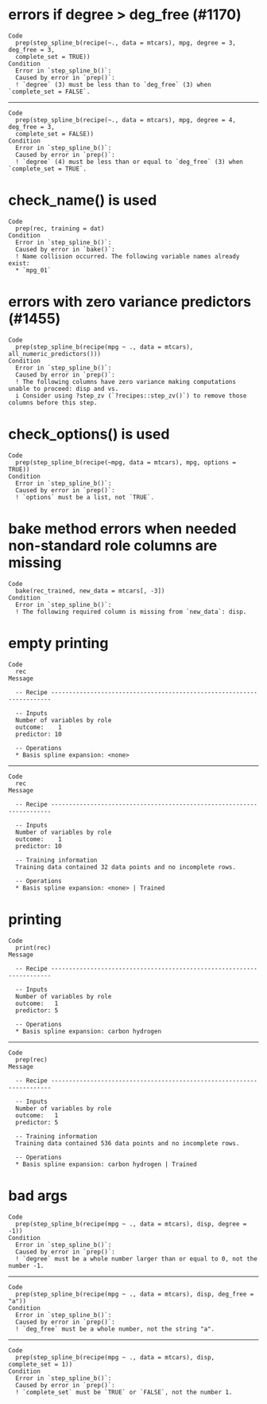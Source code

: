 # errors if degree > deg_free (#1170)

    Code
      prep(step_spline_b(recipe(~., data = mtcars), mpg, degree = 3, deg_free = 3,
      complete_set = TRUE))
    Condition
      Error in `step_spline_b()`:
      Caused by error in `prep()`:
      ! `degree` (3) must be less than to `deg_free` (3) when `complete_set = FALSE`.

---

    Code
      prep(step_spline_b(recipe(~., data = mtcars), mpg, degree = 4, deg_free = 3,
      complete_set = FALSE))
    Condition
      Error in `step_spline_b()`:
      Caused by error in `prep()`:
      ! `degree` (4) must be less than or equal to `deg_free` (3) when `complete_set = TRUE`.

# check_name() is used

    Code
      prep(rec, training = dat)
    Condition
      Error in `step_spline_b()`:
      Caused by error in `bake()`:
      ! Name collision occurred. The following variable names already exist:
      * `mpg_01`

# errors with zero variance predictors (#1455)

    Code
      prep(step_spline_b(recipe(mpg ~ ., data = mtcars), all_numeric_predictors()))
    Condition
      Error in `step_spline_b()`:
      Caused by error in `prep()`:
      ! The following columns have zero variance making computations unable to proceed: disp and vs.
      i Consider using ?step_zv (`?recipes::step_zv()`) to remove those columns before this step.

# check_options() is used

    Code
      prep(step_spline_b(recipe(~mpg, data = mtcars), mpg, options = TRUE))
    Condition
      Error in `step_spline_b()`:
      Caused by error in `prep()`:
      ! `options` must be a list, not `TRUE`.

# bake method errors when needed non-standard role columns are missing

    Code
      bake(rec_trained, new_data = mtcars[, -3])
    Condition
      Error in `step_spline_b()`:
      ! The following required column is missing from `new_data`: disp.

# empty printing

    Code
      rec
    Message
      
      -- Recipe ----------------------------------------------------------------------
      
      -- Inputs 
      Number of variables by role
      outcome:    1
      predictor: 10
      
      -- Operations 
      * Basis spline expansion: <none>

---

    Code
      rec
    Message
      
      -- Recipe ----------------------------------------------------------------------
      
      -- Inputs 
      Number of variables by role
      outcome:    1
      predictor: 10
      
      -- Training information 
      Training data contained 32 data points and no incomplete rows.
      
      -- Operations 
      * Basis spline expansion: <none> | Trained

# printing

    Code
      print(rec)
    Message
      
      -- Recipe ----------------------------------------------------------------------
      
      -- Inputs 
      Number of variables by role
      outcome:   1
      predictor: 5
      
      -- Operations 
      * Basis spline expansion: carbon hydrogen

---

    Code
      prep(rec)
    Message
      
      -- Recipe ----------------------------------------------------------------------
      
      -- Inputs 
      Number of variables by role
      outcome:   1
      predictor: 5
      
      -- Training information 
      Training data contained 536 data points and no incomplete rows.
      
      -- Operations 
      * Basis spline expansion: carbon hydrogen | Trained

# bad args

    Code
      prep(step_spline_b(recipe(mpg ~ ., data = mtcars), disp, degree = -1))
    Condition
      Error in `step_spline_b()`:
      Caused by error in `prep()`:
      ! `degree` must be a whole number larger than or equal to 0, not the number -1.

---

    Code
      prep(step_spline_b(recipe(mpg ~ ., data = mtcars), disp, deg_free = "a"))
    Condition
      Error in `step_spline_b()`:
      Caused by error in `prep()`:
      ! `deg_free` must be a whole number, not the string "a".

---

    Code
      prep(step_spline_b(recipe(mpg ~ ., data = mtcars), disp, complete_set = 1))
    Condition
      Error in `step_spline_b()`:
      Caused by error in `prep()`:
      ! `complete_set` must be `TRUE` or `FALSE`, not the number 1.


